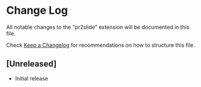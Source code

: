 # Change Log

All notable changes to the "pr2slide" extension will be documented in this file.

Check [Keep a Changelog](http://keepachangelog.com/) for recommendations on how to structure this file.

## [Unreleased]

- Initial release